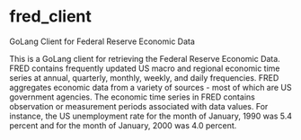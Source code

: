 # fred_client
GoLang Client for Federal Reserve Economic Data

This is a GoLang client for retrieving the Federal Reserve Economic Data. FRED contains frequently updated US macro and regional economic time series at annual, quarterly, monthly, weekly, and daily frequencies. FRED aggregates economic data from a variety of sources - most of which are US government agencies. The economic time series in FRED contains observation or measurement periods associated with data values. For instance, the US unemployment rate for the month of January, 1990 was 5.4 percent and for the month of January, 2000 was 4.0 percent.

